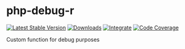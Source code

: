 # php-debug-r

[![Latest Stable Version](https://img.shields.io/packagist/v/slam/php-debug-r.svg)](https://packagist.org/packages/slam/php-debug-r)
[![Downloads](https://img.shields.io/packagist/dt/slam/php-debug-r.svg)](https://packagist.org/packages/slam/php-debug-r)
[![Integrate](https://github.com/Slamdunk/php-debug-r/workflows/Integrate/badge.svg?branch=master)](https://github.com/Slamdunk/php-debug-r/actions)
[![Code Coverage](https://codecov.io/gh/Slamdunk/php-debug-r/coverage.svg?branch=master)](https://codecov.io/gh/Slamdunk/php-debug-r?branch=master)

Custom function for debug purposes
